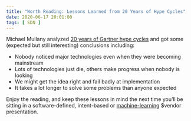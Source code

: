 ```yaml
---
title: "Worth Reading: Lessons Learned from 20 Years of Hype Cycles"
date: 2020-06-17 20:01:00
tags: [ SDN ]
---
```

Michael Mullany analyzed [20 years of Gartner hype cycles](https://www.linkedin.com/pulse/8-lessons-from-20-years-hype-cycles-michael-mullany) and got some (expected but still interesting) conclusions including:

* Nobody noticed major technologies even when they were becoming mainstream
* Lots of technologies just die, others make progress when nobody is looking
* We might get the idea right and fail badly at implementation
* It takes a lot longer to solve some problems than anyone expected

Enjoy the reading, and keep these lessons in mind the next time you’ll be sitting in a software-defined, intent-based or [machine-learning](/2018/10/worth-watching-machine-learning-in.html) $vendor presentation.
